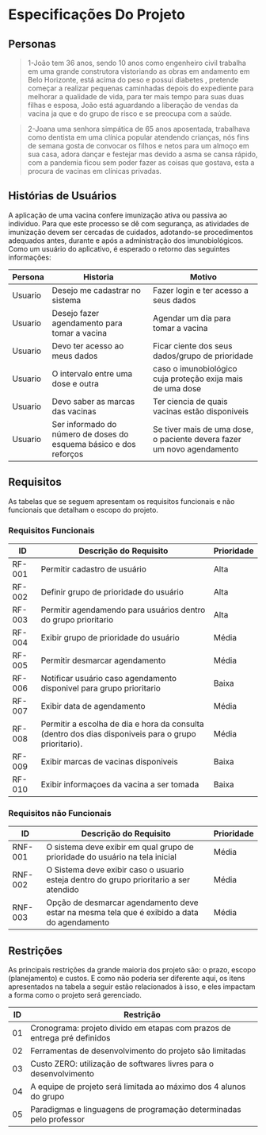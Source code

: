 # Especificações Do Projeto


## Personas

> 1-João tem 36 anos, sendo 10 anos como engenheiro civil trabalha em uma grande construtora vistoriando as obras em andamento em Belo Horizonte, está acima do peso e possui diabetes , pretende começar a realizar pequenas caminhadas depois do expediente para melhorar a qualidade de vida, para ter mais tempo para suas duas filhas e esposa, João está aguardando a liberação de vendas da vacina ja que e do grupo de risco e se preocupa com a saúde.

> 2-Joana uma senhora simpática de 65 anos aposentada, trabalhava como dentista em uma clínica popular atendendo crianças, nós fins de semana gosta de convocar os filhos e netos para um almoço em sua casa, adora dançar e festejar mas devido a asma se cansa rápido, com a pandemia ficou sem poder fazer as coisas que gostava, esta a procura de vacinas em clínicas privadas.


## Histórias de Usuários

 A aplicação de uma vacina confere imunização ativa ou passiva ao indivíduo. Para que este processo se dê com segurança, 
 as atividades de imunização devem ser cercadas de cuidados, adotando-se procedimentos adequados antes, durante e após a 
 administração dos imunobiológicos. Como um usuário do aplicativo, é esperado o retorno das seguintes informações:

|Persona    | Historia  | Motivo |
|------|-----------------------------------------|----|
| Usuario | Desejo me cadastrar no sistema | Fazer login e ter acesso a seus dados |
| Usuario | Desejo fazer agendamento para tomar a vacina | Agendar um dia para tomar a vacina |
| Usuario | Devo ter acesso ao meus dados| Ficar ciente dos seus dados/grupo de prioridade |
| Usuario | O intervalo entre uma dose e outra | caso o imunobiológico cuja proteção exija mais de uma dose |
| Usuario | Devo saber as marcas das vacinas | Ter ciencia de quais vacinas estão disponiveis |
| Usuario | Ser informado do número de doses do esquema básico e dos reforços | Se tiver mais de uma dose, o paciente devera fazer um novo agendamento |

## Requisitos

As tabelas que se seguem apresentam os requisitos funcionais e não funcionais que detalham o escopo do projeto.

### Requisitos Funcionais

|ID    | Descrição do Requisito  | Prioridade |
|------|-----------------------------------------|----|
| RF-001 | Permitir cadastro de usuário | Alta |
| RF-002 | Definir grupo de prioridade do usuário | Alta |
| RF-003 | Permitir agendamendo para usuários dentro do grupo prioritario | Alta |
| RF-004 | Exibir grupo de prioridade do usuário | Média |
| RF-005 | Permitir desmarcar agendamento | Média |
| RF-006 | Notificar usuário caso agendamento disponivel para grupo prioritario | Baixa | 
| RF-007 | Exibir data de agendamento | Média |
| RF-008 | Permitir a escolha de dia e hora da consulta (dentro dos dias disponiveis para o grupo prioritario). | Média |
| RF-009 | Exibir marcas de vacinas disponiveis | Baixa |
| RF-010 | Exibir informaçoes da vacina a ser tomada | Baixa |



### Requisitos não Funcionais

|ID     | Descrição do Requisito  |Prioridade |
|-------|-------------------------|----|
| RNF-001 | O sistema deve exibir em qual grupo de prioridade do usuário na tela inicial | Média |
| RNF-002 | O Sistema deve exibir caso o usuario esteja dentro do grupo prioritario a ser atendido | Média |
| RNF-003 | Opção de desmarcar agendamento deve estar na mesma tela que é exibido a data do agendamento | Média |

## Restrições

As principais restrições da grande maioria dos projeto são: o prazo,  escopo (planejamento) e custos. E como não poderia ser diferente 
aqui, os itens apresentados na tabela a seguir estão relacionados à isso, e eles impactam a forma como o projeto será gerenciado.

|ID| Restrição                                                                 |
|--|---------------------------------------------------------------------------|
|01| Cronograma: projeto divido em etapas com prazos de entrega pré definidos  |
|02| Ferramentas de desenvolvimento do projeto são limitadas                   |
|03| Custo ZERO: utilização de softwares livres para o desenvolvimento         |
|04| A equipe de projeto será limitada ao máximo dos 4 alunos do grupo         |
|05| Paradigmas e linguagens de programação determinadas pelo professor        |
